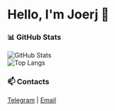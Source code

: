 # Hello, I'm Joerj 👋

### 📊 GitHub Stats
![GitHub Stats](https://github-readme-stats.vercel.app/api?username=Joerg1632&show_icons=true&theme=tokyonight)  
![Top Langs](https://github-readme-stats.vercel.app/api/top-langs/?username=Joerg1632&layout=compact&theme=tokyonight)

### 📫 Contacts
[Telegram](https://t.me/joerj9) | [Email](mailto:y.vegner@g.nsu.ru)
